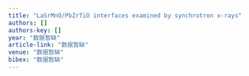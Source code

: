 ```yaml
---
title: "LaSrMnO/PbZrTiO interfaces examined by synchrotron x-rays"
authors: []
authors-key: []
year: "数据暂缺"
article-link: "数据暂缺"
venue: "数据暂缺"
bibex: "数据暂缺"
---
```

